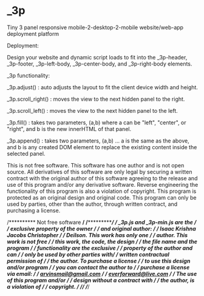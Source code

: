 # _3p
Tiny 3 panel responsive mobile-2-desktop-2-mobile website/web-app deployment platform

Deployment:

Design your website and dynamic script loads to fit into the _3p-header, _3p-footer, _3p-left-body, _3p-center-body, and _3p-right-body elements.

_3p functionality:

_3p.adjust() : auto adjusts the layout to fit the client device width and height.

_3p.scroll_right() : moves the view to the next hidden panel to the right.

_3p.scroll_left() : moves the view to the next hidden panel to the left.

_3p.fill() : takes two parameters, (a,b) where a can be "left", "center", or "right", and b is the new innerHTML of that panel.

_3p.append() : takes two parameters, (a,b) ... a is the same as the above, and b is any created DOM element to replace the existing content inside the selected panel.

This is not free software. This software has one author and is not open source. All derivatives of this software are only legal by securing a written contract with the original author of this software agreeing to the release and use of this program and/or any derivative software. Reverse engineering the functionality of this program is also a violation of copyright. This program is protected as an original design and original code. This program can only be used by parties, other than the author, through written contract, and purchasing a license. 

/********** Not free software **********/
/***************************************/
/*** _3p.js and _3p-min.js are the *****/
/*** exclusive property of the owner ***/
/*** and original author: **************/
/*** Isaac Krishna Jacobs Christopher **/
/*** Deilson. This work has only one ***/
/*** author. This work is not free *****/
/*** this work, the code, the design ***/
/*** the file name and the program *****/
/*** functionality are the exclusive ***/
/*** property of the author and can ****/
/*** only be used by other parties with*/
/*** written contractual permission of */
/*** the author. To purchase a license */
/*** to use this design and/or program */
/*** you can contact the author to *****/
/*** purchase a license via email: *****/
/*** arvinsmail@gmail.com **************/
/*** everforward@live.com **************/
/*** The use of this program and/or ****/
/*** design without a contract with ****/
/*** the author, is a violation of *****/
/*** copyright. ************************/
/***************************************/
/***************************************/
